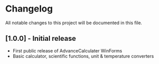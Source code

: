 # Changelog

All notable changes to this project will be documented in this file.

## [1.0.0] - Initial release
- First public release of AdvanceCalculater WinForms
- Basic calculator, scientific functions, unit & temperature converters
